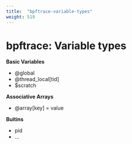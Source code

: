 ```yaml
---
title:  "bpftrace-variable-types"
weight: 519
---
```


# bpftrace: Variable types

**Basic Variables**

- @global
- @thread_local[tid]
- $scratch

**Associative Arrays**

- @array[key] = value

**Buitins**

- pid
- ...
